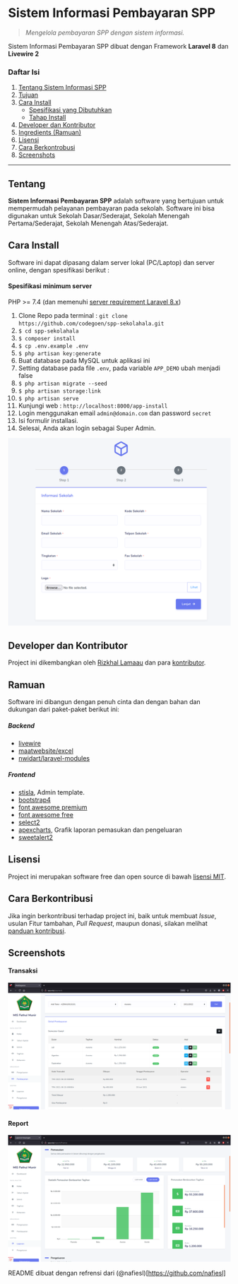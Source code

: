 # Sistem Informasi Pembayaran SPP
> *Mengelola pembayaran SPP dengan sistem informasi.*

Sistem Informasi Pembayaran SPP dibuat dengan Framework **Laravel 8** dan **Livewire 2**

### Daftar Isi
1. [Tentang Sistem Informasi SPP](#tentang)
2. [Tujuan](#tujuan)
3. [Cara Install](#cara-install)
    - [Spesifikasi yang Dibutuhkan](#spesifikasi-minimum-server)
    - [Tahap Install](#tahap-install)
4. [Developer dan Kontributor](#developer-dan-kontributor)
5. [Ingredients (Ramuan)](#ramuan)
6. [Lisensi](#license)
7. [Cara Berkontrobusi](#cara-berkontribusi)
8. [Screenshots](#screenshots)

***

## Tentang

**Sistem Informasi Pembayaran SPP** adalah software yang bertujuan untuk mempermudah pelayanan pembayaran pada sekolah. Software ini bisa digunakan untuk Sekolah Dasar/Sederajat, Sekolah Menengah Pertama/Sederajat, Sekolah Menengah Atas/Sederajat.

## Cara Install
Software ini dapat dipasang dalam server lokal (PC/Laptop) dan server online, dengan spesifikasi berikut :

#### Spesifikasi minimum server
PHP >= 7.4 (dan memenuhi [server requirement Laravel 8.x](https://laravel.com/docs/8.x/deployment#server-requirements))

1. Clone Repo pada terminal : `git clone https://github.com/codegoen/spp-sekolahala.git`
2. `$ cd spp-sekolahala`
3. `$ composer install`
4. `$ cp .env.example .env`
5. `$ php artisan key:generate`
6. Buat database pada MySQL untuk aplikasi ini
7. Setting database pada file `.env`, pada variable `APP_DEMO` ubah menjadi false
8. `$ php artisan migrate --seed`
9. `$ php artisan storage:link`
10. `$ php artisan serve`
11. Kunjungi web : `http://localhost:8000/app-install`
12. Login menggunakan email `admin@domain.com` dan password `secret`
12. Isi formulir installasi.
13. Selesai, Anda akan login sebagai Super Admin.

![Install Sistem Pembayaran SPP](docs/images/setup.png)

## Developer dan Kontributor

Project ini dikembangkan oleh [Rizkhal Lamaau](https://github.com/rizkhal) dan para [kontributor](https://github.com/codegoen/spp-sekolahal/graphs/contributors).

## Ramuan

Software ini dibangun dengan penuh cinta dan dengan bahan dan dukungan dari paket-paket berikut ini:

##### Backend
* [livewire](https://laravel-livewire.com/)
* [maatwebsite/excel](https://laravel-excel.com/)
* [nwidart/laravel-modules](https://nwidart.com/laravel-modules/v6/introduction)

##### Frontend

* [stisla](https://getstisla.com/), Admin template.
* [bootstrap4](https://getbootstrap.com/)
* [font awesome premium](https://kit-pro.fontawesome.com/releases/v5.12.1/css/pro.min.css)
* [font awesome free](https://www.npmjs.com/package/@fortawesome/fontawesome-free)
* [select2](https://github.com/select2/select2)
* [apexcharts](https://apexcharts.com/), Grafik laporan pemasukan dan pengeluaran
* [sweetalert2](https://sweetalert2.github.io/)

## Lisensi

Project ini merupakan software free dan open source di bawah [lisensi MIT](LICENSE).

## Cara Berkontribusi

Jika ingin berkontribusi terhadap project ini, baik untuk membuat *Issue*, usulan Fitur tambahan, *Pull Request*, maupun donasi, silakan melihat [panduan kontribusi](CONTRIBUTING.md).

## Screenshots

#### Transaksi
![Transaksi](docs/images/transaction.png)

#### Report
![Report](docs/images/report.png)

README dibuat dengan refrensi dari (@nafiesl)[https://github.com/nafiesl]
